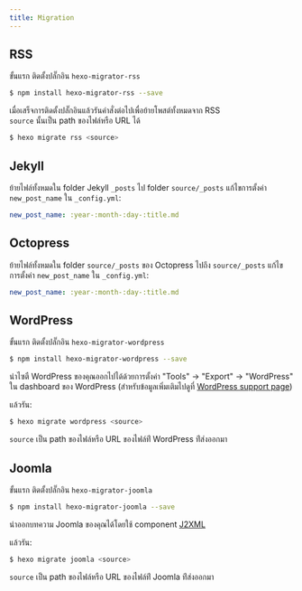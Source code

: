 ```yaml
---
title: Migration
---
```

## RSS

ขั้นแรก ติดตั้งปลั๊กอิน `hexo-migrator-rss`

``` bash
$ npm install hexo-migrator-rss --save
```

เมื่อเสร็จการติดตั้งปลั๊กอินแล้วรันคำสั่งต่อไปเพื่อย้ายโพสต์ทั้งหมดจาก RSS   
 `source` นั้นเป็น path ของไฟล์หรือ URL ได้

``` bash
$ hexo migrate rss <source>
```

## Jekyll

ย้ายไฟล์ทั้งหมดใน folder Jekyll  `_posts` ไป folder  `source/_posts`
แก้ไขการตั้งค่า `new_post_name` ใน `_config.yml`:


``` yaml
new_post_name: :year-:month-:day-:title.md
```

## Octopress

ย้ายไฟล์ทั้งหมดใน folder `source/_posts` ของ Octopress ไปถึง  `source/_posts`
แก้ไขการตั้งค่า `new_post_name` ใน `_config.yml`:

``` yaml
new_post_name: :year-:month-:day-:title.md
```

## WordPress

ขั้นแรก ติดตั้งปลั๊กอิน `hexo-migrator-wordpress`

``` bash
$ npm install hexo-migrator-wordpress --save
```

นำไซตื WordPress ของคุณออกไปได้ด้วยการตั้งค่า "Tools" → "Export" → 
"WordPress"  ใน dashboard ของ WordPress (สำหรับข้อมูลเพิ่มเติมไปดูที่ [WordPress support page](http://en.support.wordpress.com/export/))

แล้วรัน:

``` bash
$ hexo migrate wordpress <source>
```

`source`  เป็น  path ของไฟล์หรือ URL ของไฟล์ท่ี  WordPress ท่ีส่งออกมา

## Joomla

ขั้นแรก ติดตั้งปลั๊กอิน `hexo-migrator-joomla`

```bash
$ npm install hexo-migrator-joomla --save
```

นำออกบทความ Joomla ของคุณได้โดยใช้ component  [J2XML](http://extensions.joomla.org/extensions/migration-a-conversion/data-import-a-export/12816?qh=YToxOntpOjA7czo1OiJqMnhtbCI7fQ%3D%3D)

แล้วรัน:

```bash
$ hexo migrate joomla <source>
```

`source`  เป็น  path ของไฟล์หรือ URL ของไฟล์ท่ี  Joomla ท่ีส่งออกมา

